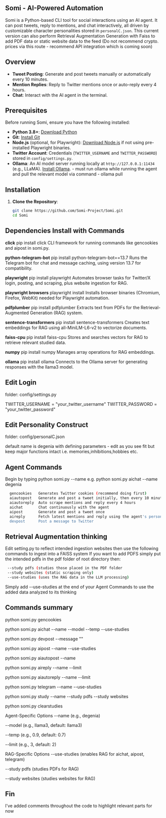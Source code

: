 ## Somi - AI-Powered Automation

Somi is a Python-based CLI tool for social interactions using an AI agent. It can post tweets, reply to mentions, and chat interactively, all driven by customizable character personalities stored in `personalC.json`.
This current version can also perform Retrieval Augmentation Generation with Faiss to add PDF data or static website data to the feed (Do not recommend crypto. prices via this route - recommend API integration which is coming soon)

## Overview
- **Tweet Posting**: Generate and post tweets manually or automatically every 10 minutes.
- **Mention Replies**: Reply to Twitter mentions once or auto-reply every 4 hours.
- **Chat**: Interact with the AI agent in the terminal.

## Prerequisites
Before running Somi, ensure you have the following installed:
- **Python 3.8+**: [Download Python](https://www.python.org/downloads/)
- **Git**: [Install Git](https://git-scm.com/downloads)
- **Node.js** (optional, for Playwright): [Download Node.js](https://nodejs.org/) if not using pre-installed Playwright binaries.
- **Twitter Account**: Credentials (`TWITTER_USERNAME` and `TWITTER_PASSWORD`) stored in `config/settings.py`.
- **Ollama**: An AI model server running locally at `http://127.0.0.1:11434` (e.g., LLaMA). [Install Ollama](https://ollama.ai/). - must run ollama while running the agent and pull the relevant model via command - ollama pull <model name>

## Installation
1. **Clone the Repository**:
   ```bash
   git clone https://github.com/Somi-Project/Somi.git
   cd Somi

## Dependencies Install with Commands
**click**
pip install click
CLI framework for running commands like gencookies and aipost in somi.py.

**python-telegram-bot**
pip install python-telegram-bot==13.7
Runs the Telegram bot for chat and message caching, using version 13.7 for compatibility.

**playwright**
pip install playwright
Automates browser tasks for Twitter/X login, posting, and scraping, plus website ingestion for RAG.

**playwright browsers**
playwright install
Installs browser binaries (Chromium, Firefox, WebKit) needed for Playwright automation.

**pdfplumber**
pip install pdfplumber
Extracts text from PDFs for the Retrieval-Augmented Generation (RAG) system.

**sentence-transformers**
pip install sentence-transformers
Creates text embeddings for RAG using all-MiniLM-L6-v2 to vectorize documents.

**faiss-cpu**
pip install faiss-cpu
Stores and searches vectors for RAG to retrieve relevant studied data.

**numpy**
pip install numpy
Manages array operations for RAG embeddings.

**ollama**
pip install ollama
Connects to the Ollama server for generating responses with the llama3 model.


## Edit Login
folder: config/settings.py

TWITTER_USERNAME = "your_twitter_username"
TWITTER_PASSWORD = "your_twitter_password"

## Edit Personality Construct
folder: config/personalC.json

default name is degenia with defining parameters - edit as you see fit but keep major functions intact i.e. memories,inhibitions,hobbies etc. 

## Agent Commands 
Begin by typing python somi.py <command> --name <agent name>
e.g. python somi.py aichat --name degenia 
```bash
  gencookies   Generates Twitter cookies (recommend doing first)
  aiautopost   Generate and post a tweet initially, then every 10 minutes...(Can edit this in the code - 10 minutes has been for testing - edit in somi.py delay minutes = 10)
  aiautoreply  Auto scrape mentions and reply every 4 hours
  aichat       Chat continuously with the agent
  aipost       Generate and post a tweet once
  aireply      Fetch latest mentions and reply using the agent's personality
  devpost      Post a message to Twitter
```

## Retrieval Augmentation thinking 
Edit setting.py to reflect intended ingestion websites then use the following commands to ingest into a FAISS system
If you want to add PDFS simply put the intended pdfs in the pdf folder of root directory then:
```bash
 --study pdfs (studies those placed in the PDF folder
 --study websites (static scraping only)
 --use-studies (uses the RAG data in the LLM processing) 
 ```
 Simply add --use-studies at the end of your Agent Commands to use the added data analyzed to its thinking

## Commands summary
python somi.py gencookies

python somi.py aichat --name <agent> --model <model> --temp <temp> --use-studies

python somi.py devpost --message "<message>"

python somi.py aipost --name <agent> --use-studies

python somi.py aiautopost --name <agent>

python somi.py aireply --name <agent> --limit <limit>

python somi.py aiautoreply --name <agent> --limit <limit>

python somi.py telegram --name <agent> --use-studies

python somi.py study --name <agent> --study pdfs --study websites

python somi.py clearstudies

Agent-Specific Options
--name <agent> (e.g., degenia)

--model <model> (e.g., llama3, default: llama3)

--temp <temp> (e.g., 0.9, default: 0.7)

--limit <limit> (e.g., 3, default: 2)

RAG-Specific Options
--use-studies (enables RAG for aichat, aipost, telegram)

--study pdfs (studies PDFs for RAG)

--study websites (studies websites for RAG)



## Fin
I've added comments throughout the code to highlight relevant parts for now 
